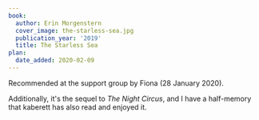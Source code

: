 ```yaml
---
book:
  author: Erin Morgenstern
  cover_image: the-starless-sea.jpg
  publication_year: '2019'
  title: The Starless Sea
plan:
  date_added: 2020-02-09
---
```


Recommended at the support group by Fiona (28 January 2020).

Additionally, it's the sequel to *The Night Circus*, and I have a half-memory that kaberett has also read and enjoyed it.
